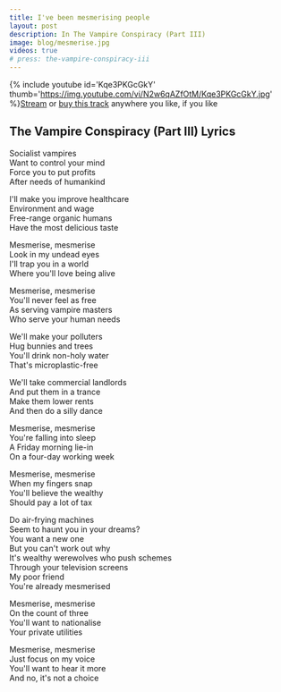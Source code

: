 ```yaml
---
title: I've been mesmerising people
layout: post
description: In The Vampire Conspiracy (Part III)
image: blog/mesmerise.jpg
videos: true
# press: the-vampire-conspiracy-iii
---
```


{% include youtube id='Kqe3PKGcGkY' thumb='https://img.youtube.com/vi/N2w6qAZfOtM/Kqe3PKGcGkY.jpg' %}[Stream](https://olifro.st/stream) or [buy this track](https://olifrost.bandcamp.com) anywhere you like, if you like 

## The Vampire Conspiracy (Part III) Lyrics
Socialist vampires     
Want to control your mind     
Force you to put profits     
After needs of humankind     
   
I'll make you improve healthcare     
Environment and wage     
Free-range organic humans     
Have the most delicious taste     
   
Mesmerise, mesmerise     
Look in my undead eyes     
I'll trap you in a world     
Where you'll love being alive     
   
Mesmerise, mesmerise     
You'll never feel as free     
As serving vampire masters     
Who serve your human needs     
   
We'll make your polluters     
Hug bunnies and trees     
You'll drink non-holy water     
That's microplastic-free     
   
We'll take commercial landlords     
And put them in a trance     
Make them lower rents     
And then do a silly dance     
   
Mesmerise, mesmerise     
You're falling into sleep     
A Friday morning lie-in     
On a four-day working week     
   
Mesmerise, mesmerise     
When my fingers snap     
You'll believe the wealthy     
Should pay a lot of tax     
   
Do air-frying machines     
Seem to haunt you in your dreams?     
You want a new one     
But you can't work out why     
It's wealthy werewolves who push schemes     
Through your television screens     
My poor friend     
You're already mesmerised     
   
Mesmerise, mesmerise     
On the count of three     
You'll want to nationalise     
Your private utilities     
   
Mesmerise, mesmerise     
Just focus on my voice     
You'll want to hear it more     
And no, it's not a choice